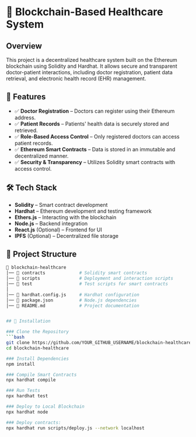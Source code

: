 # 📌 Blockchain-Based Healthcare System  

## Overview  
This project is a decentralized healthcare system built on the Ethereum blockchain using Solidity and Hardhat. It allows secure and transparent doctor-patient interactions, including doctor registration, patient data retrieval, and electronic health record (EHR) management.  

## 🚀 Features  
- ✅ **Doctor Registration** – Doctors can register using their Ethereum address.  
- ✅ **Patient Records** – Patients' health data is securely stored and retrieved.  
- ✅ **Role-Based Access Control** – Only registered doctors can access patient records.  
- ✅ **Ethereum Smart Contracts** – Data is stored in an immutable and decentralized manner.  
- ✅ **Security & Transparency** – Utilizes Solidity smart contracts with access control.  

## 🛠 Tech Stack  
- **Solidity** – Smart contract development  
- **Hardhat** – Ethereum development and testing framework  
- **Ethers.js** – Interacting with the blockchain  
- **Node.js** – Backend integration  
- **React.js** (Optional) – Frontend for UI  
- **IPFS** (Optional) – Decentralized file storage  

## 📂 Project Structure  
```bash
📂 blockchain-healthcare
│── 📁 contracts             # Solidity smart contracts
│── 📁 scripts               # Deployment and interaction scripts
│── 📁 test                  # Test scripts for smart contracts
│
│── 📜 hardhat.config.js     # Hardhat configuration
│── 📜 package.json          # Node.js dependencies
│── 📜 README.md             # Project documentation


## 🔧 Installation  

### Clone the Repository  
```bash
git clone https://github.com/YOUR_GITHUB_USERNAME/blockchain-healthcare.git 
cd blockchain-healthcare

### Install Dependencies
npm install

### Compile Smart Contracts
npx hardhat compile

### Run Tests
npx hardhat test

### Deploy to Local Blockchain
npx hardhat node

### Deploy contracts:
npx hardhat run scripts/deploy.js --network localhost